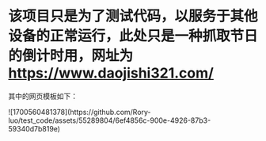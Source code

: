 <html>

<body class='typora-export os-windows' >

<div  id='write'  class = 'is-node'><h1><span>该项目只是为了测试代码，以服务于其他设备的正常运行，此处只是一种抓取节日的倒计时用，网址为</span><a href='https://www.daojishi321.com/' target='_blank' class='url'>https://www.daojishi321.com/</a></h1><p><span>其中的网页模板如下：</span></p>![1700560481378](https://github.com/Rory-luo/test_code/assets/55289804/6ef4856c-900e-4926-87b3-59340d7b819e)
</div>

</body>
</html>
